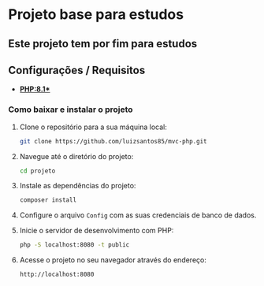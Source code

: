 # Projeto base para estudos

## Este projeto tem por fim para estudos

## Configurações / Requisitos

- **[PHP:8.1\*](https://www.php.net/manual/pt_BR/index.php)**


### Como baixar e instalar o projeto

1. Clone o repositório para a sua máquina local:
    ```sh
    git clone https://github.com/luizsantos85/mvc-php.git
    ```

2. Navegue até o diretório do projeto:
    ```sh
    cd projeto
    ```

3. Instale as dependências do projeto:
    ```sh
    composer install
    ```

4. Configure o arquivo `Config` com as suas credenciais de banco de dados.

5. Inicie o servidor de desenvolvimento com PHP:
    ```sh
    php -S localhost:8080 -t public
    ```

6. Acesse o projeto no seu navegador através do endereço:
    ```
    http://localhost:8080
    ```